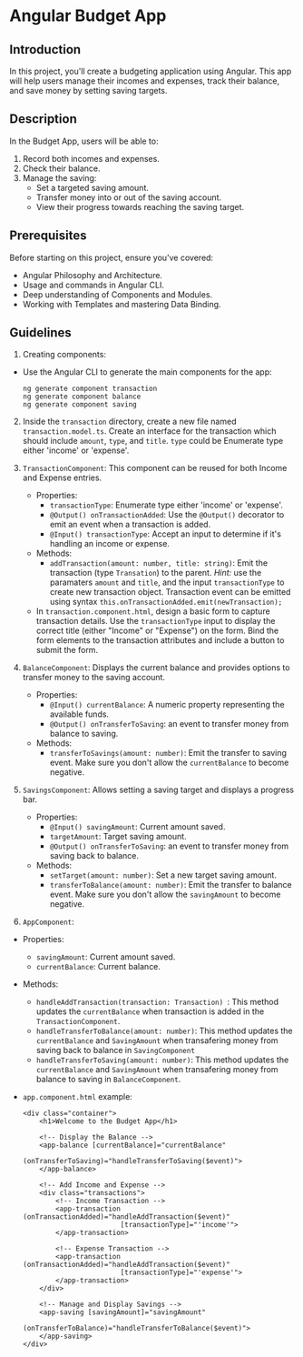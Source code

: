 # Angular Budget App

## Introduction

In this project, you'll create a budgeting application using Angular. This app will help users manage their incomes and expenses, track their balance, and save money by setting saving targets.

## Description

In the Budget App, users will be able to:

1. Record both incomes and expenses.
2. Check their balance.
3. Manage the saving:
   - Set a targeted saving amount.
   - Transfer money into or out of the saving account.
   - View their progress towards reaching the saving target.

## Prerequisites

Before starting on this project, ensure you've covered:

- Angular Philosophy and Architecture.
- Usage and commands in Angular CLI.
- Deep understanding of Components and Modules.
- Working with Templates and mastering Data Binding.

## Guidelines

1. Creating components:

- Use the Angular CLI to generate the main components for the app:

  ```
  ng generate component transaction
  ng generate component balance
  ng generate component saving
  ```

2. Inside the `transaction` directory, create a new file named `transaction.model.ts`. Create an interface for the transaction which should include `amount`, `type`, and `title`. `type` could be Enumerate type either 'income' or 'expense'.
3. `TransactionComponent`: This component can be reused for both Income and Expense entries.

   - Properties:
     - `transactionType`: Enumerate type either 'income' or 'expense'.
     - `@Output() onTransactionAdded`: Use the `@Output()` decorator to emit an event when a transaction is added.
     - `@Input() transactionType`: Accept an input to determine if it's handling an income or expense.
   - Methods:
     - `addTransaction(amount: number, title: string)`: Emit the transaction (type `Transation`) to the parent. _Hint:_ use the paramaters `amount` and `title`, and the input `transactionType` to create new transaction object. Transaction event can be emitted using syntax `this.onTransactionAdded.emit(newTransaction);`
   - In `transaction.component.html`, design a basic form to capture transaction details. Use the `transactionType` input to display the correct title (either "Income" or "Expense") on the form. Bind the form elements to the transaction attributes and include a button to submit the form.

4. `BalanceComponent`: Displays the current balance and provides options to transfer money to the saving account.

   - Properties:
     - `@Input() currentBalance`: A numeric property representing the available funds.
     - `@Output() onTransferToSaving`: an event to transfer money from balance to saving.
   - Methods:
     - `transferToSavings(amount: number)`: Emit the transfer to saving event. Make sure you don't allow the `currentBalance` to become negative.

5. `SavingsComponent`: Allows setting a saving target and displays a progress bar.

   - Properties:
     - `@Input() savingAmount`: Current amount saved.
     - `targetAmount`: Target saving amount.
     - `@Output() onTransferToSaving`: an event to transfer money from saving back to balance.
   - Methods:
     - `setTarget(amount: number)`: Set a new target saving amount.
     - `transferToBalance(amount: number)`: Emit the transfer to balance event. Make sure you don't allow the `savingAmount` to become negative.

6. `AppComponent`:

- Properties:
  - `savingAmount`: Current amount saved.
  - `currentBalance`: Current balance.
- Methods:
  - `handleAddTransaction(transaction: Transaction) `: This method updates the `currentBalance` when transaction is added in the `TransactionComponent`.
  - `handleTransferToBalance(amount: number)`: This method updates the `currentBalance` and `SavingAmount` when transafering money from saving back to balance in `SavingComponent`
  - `handleTransferToSaving(amount: number)`: This method updates the `currentBalance` and `SavingAmount` when transafering money from balance to saving in `BalanceComponent`.
- `app.component.html` example:

  ```
  <div class="container">
      <h1>Welcome to the Budget App</h1>

      <!-- Display the Balance -->
      <app-balance [currentBalance]="currentBalance"
                  (onTransferToSaving)="handleTransferToSaving($event)">
      </app-balance>

      <!-- Add Income and Expense -->
      <div class="transactions">
          <!-- Income Transaction -->
          <app-transaction (onTransactionAdded)="handleAddTransaction($event)"
                          [transactionType]="'income'">
          </app-transaction>

          <!-- Expense Transaction -->
          <app-transaction (onTransactionAdded)="handleAddTransaction($event)"
                          [transactionType]="'expense'">
          </app-transaction>
      </div>

      <!-- Manage and Display Savings -->
      <app-saving [savingAmount]="savingAmount"
                  (onTransferToBalance)="handleTransferToBalance($event)">
      </app-saving>
  </div>
  ```
